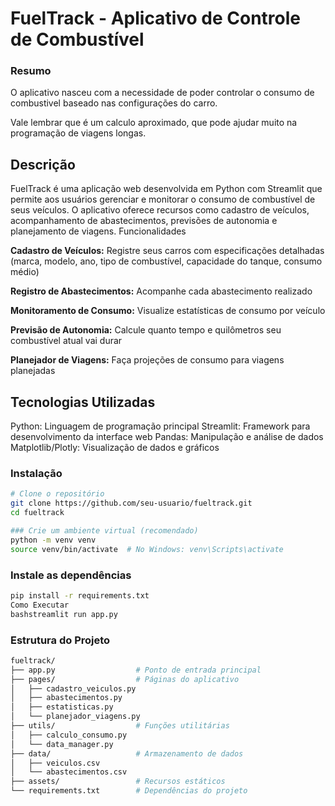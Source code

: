 # FuelTrack - Aplicativo de Controle de Combustível

### Resumo

O aplicativo nasceu com a necessidade de poder controlar o consumo de combustivel baseado nas configurações do carro.

Vale lembrar que é um calculo aproximado, que pode ajudar muito na programação de viagens longas.

## Descrição

FuelTrack é uma aplicação web desenvolvida em Python com Streamlit que permite aos usuários gerenciar e monitorar o consumo de combustível de seus veículos.
O aplicativo oferece recursos como cadastro de veículos, acompanhamento de abastecimentos, previsões de autonomia e planejamento de viagens.
Funcionalidades

**Cadastro de Veículos:**
Registre seus carros com especificações detalhadas (marca, modelo, ano, tipo de combustível, capacidade do tanque, consumo médio)

**Registro de Abastecimentos:** Acompanhe cada abastecimento realizado

**Monitoramento de Consumo:** Visualize estatísticas de consumo por veículo

**Previsão de Autonomia:** Calcule quanto tempo e quilômetros seu combustível atual vai durar

**Planejador de Viagens:** Faça projeções de consumo para viagens planejadas

## Tecnologias Utilizadas

Python: Linguagem de programação principal
Streamlit: Framework para desenvolvimento da interface web
Pandas: Manipulação e análise de dados
Matplotlib/Plotly: Visualização de dados e gráficos

### Instalação

```bash
# Clone o repositório
git clone https://github.com/seu-usuario/fueltrack.git
cd fueltrack

### Crie um ambiente virtual (recomendado)
python -m venv venv
source venv/bin/activate  # No Windows: venv\Scripts\activate
```

### Instale as dependências

```bash
pip install -r requirements.txt
Como Executar
bashstreamlit run app.py
```

### Estrutura do Projeto

```bash
fueltrack/
├── app.py                  # Ponto de entrada principal
├── pages/                  # Páginas do aplicativo
│   ├── cadastro_veiculos.py
│   ├── abastecimentos.py
│   ├── estatisticas.py
│   └── planejador_viagens.py
├── utils/                  # Funções utilitárias
│   ├── calculo_consumo.py
│   └── data_manager.py
├── data/                   # Armazenamento de dados
│   ├── veiculos.csv
│   └── abastecimentos.csv
├── assets/                 # Recursos estáticos
└── requirements.txt        # Dependências do projeto
```